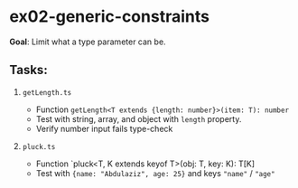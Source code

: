 # ex02-generic-constraints

**Goal**: Limit what a type parameter can be.

## Tasks:

1. `getLength.ts`

   - Function `getLength<T extends {length: number}>(item: T): number`
   - Test with string, array, and object with `length` property.
   - Verify number input fails type-check

2. `pluck.ts`
   - Function `pluck<T, K extends keyof T>(obj: T, key: K): T[K]
   - Test with `{name: "Abdulaziz", age: 25}` and keys `"name"` / `"age"`
